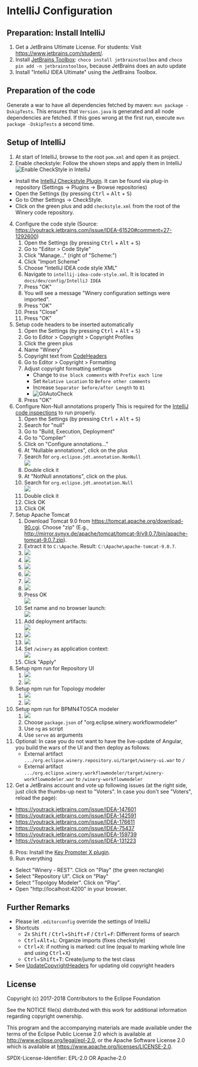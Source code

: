 # IntelliJ Configuration

## Preparation: Install IntelliJ

1. Get a JetBrains Ultimate License. For students: Visit <https://www.jetbrains.com/student/>.
1. Install [JetBrains Toolbox](https://www.jetbrains.com/toolbox/): `choco install jetbrainstoolbox` and `choco pin add -n jetbrainstoolbox`, because JetBrains does an auto update
1. Install "IntelliJ IDEA Ultimate" using the JetBrains Toolbox.

## Preparation of the code

Generate a war to have all dependencies fetched by maven: `mvn package -DskipTests`.
This ensures that `Version.java` is generated and all node dependencies are fetched.
If this goes wrong at the first run, execute `mvn package -DskipTests` a second time.

## Setup of IntelliJ

1. At start of IntelliJ, browse to the root `pom.xml` and open it as project.
3. Enable checkstyle: Follow the shown steps and apply them in IntelliJ
  ![Enable CheckStyle in IntelliJ](graphics/activate-checkstyle.gif)
  - Install the [IntelliJ Checkstyle Plugin](https://plugins.jetbrains.com/plugin/1065-checkstyle-idea).
    It can be found via plug-in repository (Settings -> Plugins -> Browse repositories)
  - Open the Settings (by pressing <kbd>Ctrl</kbd> + <kbd>Alt</kbd> + <kbd>S</kbd>)
  - Go to Other Settings -> CheckStyle.
  - Click on the green plus and add `checkstyle.xml` from the root of the Winery code repository.
4. Configure the code style (Source: <https://youtrack.jetbrains.com/issue/IDEA-61520#comment=27-1292600>)
    1. Open the Settings (by pressing <kbd>Ctrl</kbd> + <kbd>Alt</kbd> + <kbd>S</kbd>)
    3. Go to "Editor > Code Style"
    3. Click "Manage..." (right of "Scheme:")
    4. Click "Import Scheme"
    4. Choose "IntelliJ IDEA code style XML"
    5. Navigate to  `intellij-idea-code-style.xml`. It is located in `docs/dev/config/IntelliJ IDEA`
    6. Press "OK"
    6. You will see a message "Winery configuration settings were imported".
    7. Press "OK"
    8. Press "Close"
    9. Press "OK"
5. Setup code headers to be inserted automatically
    1. Open the Settings (by pressing <kbd>Ctrl</kbd> + <kbd>Alt</kbd> + <kbd>S</kbd>)
    2. Go to Editor > Copyright  > Copyright Profiles
    3. Click the green plus
    4. Name "Winery"
    5. Copyright text from [CodeHeaders](../../CodeHeaders.md)
    6. Go to Editor > Copyright > Formatting
    7. Adjust copyright formatting settings
       - Change to `Use block comments` with `Prefix each line`
       - Set `Relative Location` to `Before other comments`
       - Increase `Separator before/after Length` to `81`
       - ![GitAutoCheck](graphics/CopyrightFormat.png)
    8. Press "OK"
5. Configure Non-Null annotations properly 
   This is required for the [IntelliJ code inspections](https://www.jetbrains.com/help/idea/running-inspections.html) to run properly.
    1. Open the Settings (by pressing <kbd>Ctrl</kbd> + <kbd>Alt</kbd> + <kbd>S</kbd>)
    1. Search for "null"
    1. Go to "Build, Execution, Deployment"
    1. Go to "Compiler"
    1. Click on "Configure annotations..."
    1. At "Nullable annotations", click on the plus
    1. Search for `org.eclipse.jdt.annotation.NonNull`  
       ![](graphics/config-nonnull-annotation.png)
    1. Double click it
    1. At "NotNull annotations", click on the plus.
    1. Search for `org.eclipse.jdt.annotation.Null`  
       ![](graphics/config-nullable-annotation.png)
    1. Double click it
    1. Click OK
    1. Click OK
6. Setup Apache Tomcat
    1. Download Tomcat 9.0 from <https://tomcat.apache.org/download-90.cgi>.
       Choose "zip" (E.g., <http://mirror.synyx.de/apache/tomcat/tomcat-9/v9.0.7/bin/apache-tomcat-9.0.7.zip>).
    1. Extract it to `C:\Apache`. Result: `C:\Apache\apache-tomcat-9.0.7`.
    1. ![](graphics/run-step1-edit-configuration.png)
    1. ![](graphics/run-step2-add-new-configuration.png)
    1. ![](graphics/run-step3-add-tomcat.png)
    1. ![](graphics/run-step4-configure-tomcat-button.png)
    1. ![](graphics/run-step5-add-appserver-button.png.png)
    1. ![](graphics/run-step6-set-apache-tomcat-directory.png)
    1. Press OK <br>
       ![](graphics/run-step7-confirm.png)
    1. Set name and no browser launch:<br>
       ![](graphics/run-step8-name-and-no-browser.png)
    1. Add deployment artifacts:<br>
       ![](graphics/run-step9-button-add-deployment-artifacts.png)
    1. ![](graphics/run-step10-choose-artifact.png)
    1. ![](graphics/run-step11-select-artifcat.png)
    1. Set `/winery` as application context:<br>
       ![](graphics/run-step12-set-winery-as-application-context.png)
    1. Click "Apply"
6. Setup npm run for Repository UI
    1. ![](graphics/run-repositoryui-step1-add-npm-config.png)
    1. ![](graphics/run-repositoryui-step2-configure.png)
6. Setup npm run for Topology modeler
    1. ![](graphics/run-topologymodeler-step1-add-npm-config.png)
    1. ![](graphics/run-topologymodeler-step2-configure.png)
6. Setup npm run for BPMN4TOSCA modeler
    1. ![](graphics/run-topologymodeler-step1-add-npm-config.png)
    1. Choose `package.json` of "org.eclipse.winery.workflowmodeler"
    1. Use `ng` as script
    1. Use `serve` as arguments
6. Optional: In case you do not want to have the live-update of Angular, you build the wars of the UI and then deploy as follows:
    - External artifact `.../org.eclipse.winery.repository.ui/target/winery-ui.war` to `/`
    - External artifact `.../org.eclipse.winery.workflowmodeler/target/winery-workflowmodeler.war` to `/winery-workflowmodeler`
7. Get a JetBrains account and vote up following issues (at the right side, just click the thumbs-up next to "Voters". In case you don't see "Voters", reload the page):
  - <https://youtrack.jetbrains.com/issue/IDEA-147601>
  - <https://youtrack.jetbrains.com/issue/IDEA-142591>
  - <https://youtrack.jetbrains.com/issue/IDEA-176611>
  - <https://youtrack.jetbrains.com/issue/IDEA-75437>
  - <https://youtrack.jetbrains.com/issue/IDEA-159739>
  - <https://youtrack.jetbrains.com/issue/IDEA-131223>
8. Pros: Install the [Key Promoter X plugin](https://plugins.jetbrains.com/plugin/9792-key-promoter-x).
9. Run everything
  - Select "Winery - REST". Click on "Play" (the green rectangle)
  - Select "Repository UI". Click on "Play"
  - Select "Topolgoy Modeler". Click on "Play".
  - Open "http://localhost:4200" in your browser.

## Further Remarks

* Please let `.editorconfig` override the settings of IntelliJ
* Shortcuts
  - 2x <kbd>Shift</kbd> / <kbd>Ctrl</kbd>+<kbd>Shift</kbd>+<kbd>F</kbd> / <kbd>Ctrl</kbd>+<kbd>F</kbd>: Differrent forms of search
  - <kbd>Ctrl</kbd>+<kbd>Alt</kbd>+<kbd>L</kbd>: Organize imports (fixes checkstyle)
  - <kbd>Ctrl</kbd>+<kbd>X</kbd>: if nothing is marked: cut line (equal to marking whole line and using <kbd>Ctrl</kbd>+<kbd>X</kbd>)
  - <kbd>Ctrl</kbd>+<kbd>Shift</kbd>+<kbd>T</kbd>: Create/jump to the test class
* See [UpdateCopyrightHeaders](UpdateCopyrightHeaders.md) for updating old copyright headers

## License

Copyright (c) 2017-2018 Contributors to the Eclipse Foundation

See the NOTICE file(s) distributed with this work for additional
information regarding copyright ownership.

This program and the accompanying materials are made available under the
terms of the Eclipse Public License 2.0 which is available at
http://www.eclipse.org/legal/epl-2.0, or the Apache Software License 2.0
which is available at https://www.apache.org/licenses/LICENSE-2.0.

SPDX-License-Identifier: EPL-2.0 OR Apache-2.0
